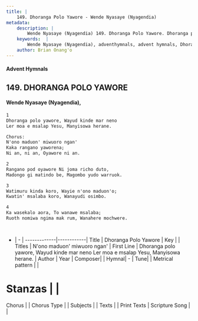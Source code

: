 ```yaml
---
title: |
    149. Dhoranga Polo Yawore - Wende Nyasaye (Nyagendia)
metadata:
    description: |
        Wende Nyasaye (Nyagendia) 149. Dhoranga Polo Yawore. Dhoranga polo yawore, Wayud kinde mar neno  Ler moa e msalap Yesu, Manyisowa herane.  Chorus: N'ono maduon' miwuoro ngan'  Kaka rangano yaworena;  Ni an, ni an, Oyawore ni an.  
    keywords:  |
        Wende Nyasaye (Nyagendia), adventhymnals, advent hymnals, Dhoranga Polo Yawore, Dhoranga polo yawore, Wayud kinde mar neno  Ler moa e msalap Yesu, Manyisowa herane.. N'ono maduon' miwuoro ngan' 
    author: Brian Onang'o
---
```


#### Advent Hymnals
## 149. DHORANGA POLO YAWORE
####  Wende Nyasaye (Nyagendia),

```txt
1
Dhoranga polo yawore, Wayud kinde mar neno 
Ler moa e msalap Yesu, Manyisowa herane.

Chorus:
N'ono maduon' miwuoro ngan' 
Kaka rangano yaworena; 
Ni an, ni an, Oyawore ni an.

2
Rangano pod oyawore Ni joma richo duto, 
Madongo gi matindo be, Magombo yudo warruok.

3
Watimuru kinda koro, Wayie n'ono maduon'o; 
Kwatin' msalaba koro, Wanayudi osimbo.

4
Ka wasekalo aora, To wanawe msalaba; 
Ruoth nomiwa ngima mak rum, Wanahere mochwere.




```

- |   -  |
-------------|------------|
Title | Dhoranga Polo Yawore |
Key |  |
Titles | N'ono maduon' miwuoro ngan'  |
First Line | Dhoranga polo yawore, Wayud kinde mar neno  Ler moa e msalap Yesu, Manyisowa herane. |
Author | 
Year | 
Composer| |
Hymnal|  - |
Tune|  |
Metrical pattern | |
# Stanzas |  |
Chorus |  |
Chorus Type |  |
Subjects | |
Texts |  |
Print Texts | 
Scripture Song |  |
    
